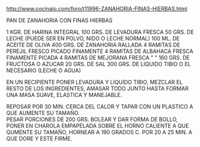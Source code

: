 http://www.cocinalo.com/foro/t11996-ZANAHORIA-FINAS-HIERBAS.html


PAN DE ZANAHORIA CON FINAS HIERBAS

1  KGR. DE HARINA INTEGRAL
100  GRS. DE LEVADURA FRESCA
50  GRS. DE LECHE (PUEDE SER EN POLVO, NIDO O LECHE NORMAL)
100  ML. DE ACEITE DE OLIVA
400  GRS. DE ZANAHORIA RALLADA
4  RAMITAS DE PEREJIL FRESCO PICADO FINAMENTE
4  RAMITAS DE ALBAHACA FRESCA FINAMENTE PICADA
4  RAMITAS DE MEJORANA FRESCA      "              "
160  GRS. DE FRUCTOSA O AZUCAR
20  GRS. DE SAL
300  GRS. DE LIQUIDO TIBIO O EL NECESARIO (LECHE O AGUA)

EN UN RECIPIENTE PONER LEVADURA Y LIQUIDO TIBIO, MEZCLAR EL RESTO DE LOS INGREDIENTES, 
AMASAR TODO JUNTO HASTA FORMAR UNA MASA SUAVE, ELASTICA Y MANEJABLE.   

REPOSAR POR 30 MIN. CERCA DEL CALOR Y TAPAR CON UN PLASTICO A QUE AUMENTE SU TAMAÑO.  
PESAR PORCIONES DE 200  GRS.  BOLEAR Y DAR FORMA DE BOLLO, PONER EN CHAROLA EMPAPELADA 
SOBRE EL HORNO CALIENTE A QUE QUMENTE SU TAMAÑO, HORNEAR A 190 GRADOS C. POR 20 A 25 MIN. 
A QUE DORE Y ESTE FIRME.
